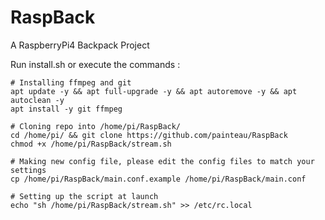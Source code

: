 # RaspBack
A RaspberryPi4 Backpack Project

Run install.sh or execute the commands :
```
# Installing ffmpeg and git
apt update -y && apt full-upgrade -y && apt autoremove -y && apt autoclean -y
apt install -y git ffmpeg

# Cloning repo into /home/pi/RaspBack/
cd /home/pi/ && git clone https://github.com/painteau/RaspBack
chmod +x /home/pi/RaspBack/stream.sh

# Making new config file, please edit the config files to match your settings
cp /home/pi/RaspBack/main.conf.example /home/pi/RaspBack/main.conf

# Setting up the script at launch
echo "sh /home/pi/RaspBack/stream.sh" >> /etc/rc.local
```
